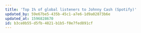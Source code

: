 ```yaml
---
title: 'Top 1% of global listeners to Johnny Cash (Spotify)'
updated_by: 59e67be5-435b-45c1-a7e6-1d9a02873b6e
updated_at: 1596828670
id: b3ce0b55-d5fb-4821-b1b5-f0e7fed891cf
---
```

